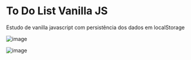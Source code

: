 # To Do List Vanilla JS
 Estudo de vanilla javascript com persistência dos dados em localStorage


![image](https://user-images.githubusercontent.com/118431332/203258482-43bba552-b023-4b3a-9d8d-d9ace2d6dac0.png)

![image](https://user-images.githubusercontent.com/118431332/203258532-94827166-3d01-4086-bb33-0feac8d82cd2.png)

